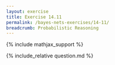 ```yaml
---
layout: exercise
title: Exercise 14.11
permalink: /bayes-nets-exercises/14-11/
breadcrumb: Probabilistic Reasoning
---
```


{% include mathjax_support %}

<div><i class="arrow-up loader" data-chapter="bayes-nets-exercises" data-exercise="ex_11" data-rating="0"></i></div>
{% include_relative question.md %}
